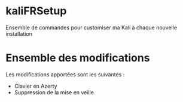 # kaliFRSetup
Ensemble de commandes pour customiser ma Kali à chaque nouvelle installation

# Ensemble des modifications

Les modifications apportées sont les suivantes :
 - Clavier en Azerty
 - Suppression de la mise en veille
